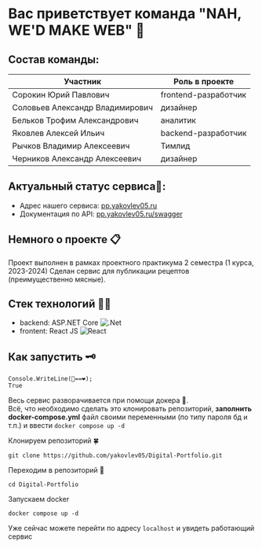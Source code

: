 # Вас приветствует команда "NAH, WE'D MAKE WEB" 👋

## Состав команды:

|**Участник**                                 |**Роль в проекте**           |
|---------------------------------------------|-----------------------------|
|Сорокин Юрий Павлович                        |frontend-разработчик         |
|Соловьев Александр Владимирович              |дизайнер                     |
|Бельков Трофим Александрович                 |аналитик                     |
|Яковлев Алексей Ильич                        |backend-разработчик          |
|Рычков Владимир Алексеевич                   |Тимлид                       |
|Черников Александр Алексеевич                |дизайнер                     |

## Актуальный статус сервиса💓:

- Адрес нашего сервиса: [pp.yakovlev05.ru](https://pp.yakovlev05.ru/)
- Документация по API: [pp.yakovlev05.ru/swagger](https://pp.yakovlev05.ru/swagger)

## Немного о проекте 📋

Проект выполнен в рамках проектного практикума 2 семестра (1 курса, 2023-2024)
Сделан сервис для публикации рецептов (преимущественно мясные).

## Стек технологий 🧑‍💻

- backend: ASP.NET Core    ![.Net](https://img.shields.io/badge/.NET-5C2D91?style=for-the-badge&logo=.net&logoColor=white)
- frontent: React JS    ![React](https://img.shields.io/badge/react-%2320232a.svg?style=for-the-badge&logo=react&logoColor=%2361DAFB)

## Как запустить 🗝️

```
Console.WriteLine(🐋==❤️);
True
```
Весь сервис разворачивается при помощи докера 🐋. \
Всё, что необходимо сделать это клонировать репозиторий, **заполнить docker-compose.yml** файл своими переменными (по типу пароля бд и т.п.) и ввести  ```docker compose up -d```

Клонируем репозиторий 🍀
```
git clone https://github.com/yakovlev05/Digital-Portfolio.git
```

Переходим в репозиторий 📁
```
cd Digital-Portfolio
```

Запускаем docker 
```
docker compose up -d
```

Уже сейчас можете перейти по адресу ```localhost``` и увидеть работающий сервис
